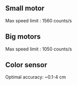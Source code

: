 ## Small motor
Max speed limit : 1560 counts/s

## Big motors 
Max speed limit : 1050 counts/s

## Color sensor 
Optimal accuracy: ~0.1-4 cm